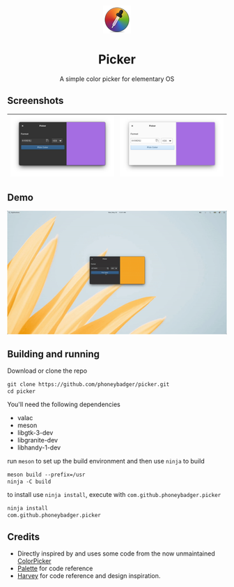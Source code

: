 <div align="center">
  <div align="center">
    <img src="data/icons/64.png" width="64">
  </div>
  <h1 align="center">Picker</h1>
  <div align="center">A simple color picker for elementary OS</div>
</div>

## Screenshots
| ![Screenshot of app window in dark mode](data/screenshots/window-dark.png) | ![Screenshot of app window in light mode](data/screenshots/window-light.png) |
|----------------------------------------------------------------------------|------------------------------------------------------------------------------|

## Demo
![Demo gif of the app being used](data/demo/demo.gif)

## Building and running
Download or clone the repo
```
git clone https://github.com/phoneybadger/picker.git
cd picker
```
You'll need the following dependencies
- valac
- meson
- libgtk-3-dev
- libgranite-dev
- libhandy-1-dev

run `meson` to set up the build environment and then use `ninja` to build
```
meson build --prefix=/usr
ninja -C build
```
to install use `ninja install`, execute with `com.github.phoneybadger.picker`
```
ninja install
com.github.phoneybadger.picker
```

## Credits
- Directly inspired by and uses some code from the now unmaintained [ColorPicker](https://github.com/RonnyDo/ColorPicker)
- [Palette](https://github.com/cassidyjames/palette) for code reference
- [Harvey](https://github.com/danrabbit/harvey) for code reference and design inspiration.
